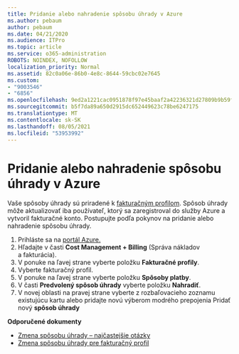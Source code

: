```yaml
---
title: Pridanie alebo nahradenie spôsobu úhrady v Azure
ms.author: pebaum
author: pebaum
ms.date: 04/21/2020
ms.audience: ITPro
ms.topic: article
ms.service: o365-administration
ROBOTS: NOINDEX, NOFOLLOW
localization_priority: Normal
ms.assetid: 82c0a06e-86b0-4e8c-8644-59cbc02e7645
ms.custom:
- "9003546"
- "6856"
ms.openlocfilehash: 9ed2a1221cac0951878f97e45baaf2a42236321d27809b9b59f612343f66fd58
ms.sourcegitcommit: b5f7da89a650d2915dc652449623c78be6247175
ms.translationtype: MT
ms.contentlocale: sk-SK
ms.lasthandoff: 08/05/2021
ms.locfileid: "53953992"
---
```

# <a name="add-or-replace-payment-method-in-azure"></a>Pridanie alebo nahradenie spôsobu úhrady v Azure

Vaše spôsoby úhrady sú priradené k [fakturačným profilom](https://docs.microsoft.com/azure/billing/billing-how-to-change-credit-card?WT.mc_id=Portal-Microsoft_Azure_Support#change-payment-method-for-a-billing-profile). Spôsob úhrady môže aktualizovať iba používateľ, ktorý sa zaregistroval do služby Azure a vytvoril fakturačné konto. Postupujte podľa pokynov na pridanie alebo nahradenie spôsobu úhrady.

1. Prihláste sa na [portál Azure.](https://portal.azure.com/)
2. Hľadajte v časti **Cost Management + Billing** (Správa nákladov a fakturácia).
3. V ponuke na ľavej strane vyberte položku **Fakturačné profily**.
4. Vyberte fakturačný profil.
5. V ponuke na ľavej strane vyberte položku **Spôsoby platby**.
6. V časti **Predvolený spôsob úhrady** vyberte položku **Nahradiť**.
7. V novej oblasti na pravej strane vyberte z rozbaľovacieho zoznamu existujúcu kartu alebo pridajte novú výberom modrého prepojenia Pridať nový **spôsob úhrady**

**Odporučené dokumenty**

- [Zmena spôsobu úhrady – najčastejšie otázky](https://docs.microsoft.com/azure/billing/billing-how-to-change-credit-card?WT.mc_id=Portal-Microsoft_Azure_Support#frequently-asked-questions)
- [Zmena spôsobu úhrady pre fakturačný profil](https://docs.microsoft.com/azure/cost-management-billing/manage/change-credit-card?WT.mc_id=Portal-Microsoft_Azure_Support#manage-credit-cards-for-a-microsoft-customer-agreement)
